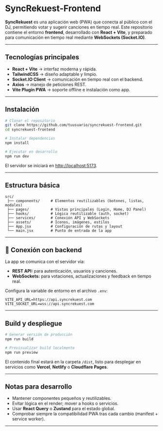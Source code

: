 # SyncRekuest-Frontend

**SyncRekuest** es una aplicación web (PWA) que conecta al público con el DJ, permitiendo votar y sugerir canciones en tiempo real.
Este repositorio contiene el entorno **frontend**, desarrollado con **React + Vite**, y preparado para comunicación en tiempo real mediante **WebSockets (Socket.IO)**.

---

##  Tecnologías principales

* **React + Vite** → interfaz moderna y rápida.
* **TailwindCSS** → diseño adaptable y limpio.
* **Socket.IO Client** → comunicación en tiempo real con el backend.
* **Axios** → manejo de peticiones REST.
* **Vite Plugin PWA** → soporte offline e instalación como app.

---

##  Instalación

```bash
# Clonar el repositorio
git clone https://github.com/tuusuario/syncrekuest-frontend.git
cd syncrekuest-frontend

# Instalar dependencias
npm install

# Ejecutar en desarrollo
npm run dev
```

El servidor se iniciará en [http://localhost:5173](http://localhost:5173).

---

##  Estructura básica

```
src/
 ├── components/     # Elementos reutilizables (botones, listas, modales)
 ├── pages/          # Vistas principales (Login, Home, DJ Panel)
 ├── hooks/          # Lógica reutilizable (auth, socket)
 ├── services/       # Conexión API y WebSockets
 ├── assets/         # Íconos, imágenes, estilos
 ├── App.jsx         # Configuración de rutas y layout
 └── main.jsx        # Punto de entrada de la app
```

---

## 🔌 Conexión con backend

La app se comunica con el servidor vía:

* **REST API:** para autenticación, usuarios y canciones.
* **WebSockets:** para votaciones, actualizaciones y feedback en tiempo real.

Configura la variable de entorno en el archivo `.env`:

```
VITE_API_URL=https://api.syncrekuest.com
VITE_SOCKET_URL=wss://api.syncrekuest.com
```

---

##  Build y despliegue

```bash
# Generar versión de producción
npm run build

# Previsualizar build localmente
npm run preview
```

El contenido final estará en la carpeta `/dist`, listo para desplegar en servicios como **Vercel**, **Netlify** o **Cloudflare Pages**.

---

##  Notas para desarrollo

* Mantener componentes pequeños y reutilizables.
* Evitar lógica en el render; mover a hooks o servicios.
* Usar **React Query** o **Zustand** para el estado global.
* Comprobar siempre la compatibilidad PWA tras cada cambio (manifest + service worker).

---
